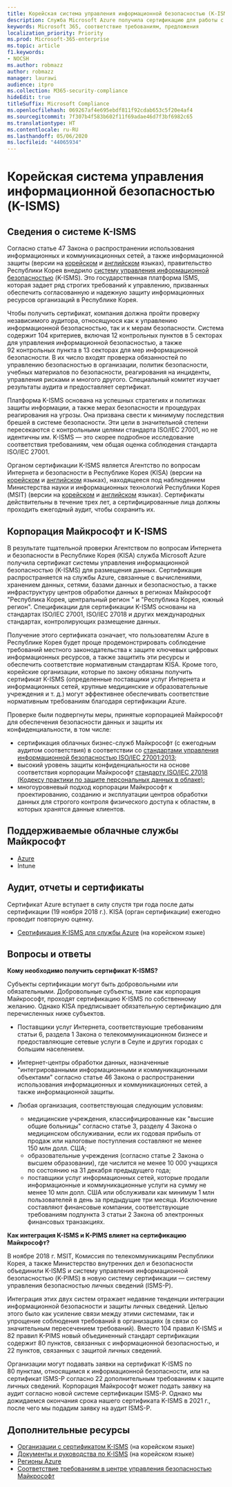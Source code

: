 ```yaml
---
title: Корейская система управления информационной безопасностью (K-ISMS)
description: Служба Microsoft Azure получила сертификацию для работы с корейской системой управления информационной безопасностью (K-ISMS).
keywords: Microsoft 365, соответствие требованиям, предложения
localization_priority: Priority
ms.prod: Microsoft-365-enterprise
ms.topic: article
f1.keywords:
- NOCSH
ms.author: robmazz
author: robmazz
manager: laurawi
audience: itpro
ms.collection: M365-security-compliance
hideEdit: true
titleSuffix: Microsoft Compliance
ms.openlocfilehash: 069267af4e695ebdf811f92cdab653c5f20e4af4
ms.sourcegitcommit: 7f307b4f583b602f11f69adae46d7f3bf6982c65
ms.translationtype: HT
ms.contentlocale: ru-RU
ms.lasthandoff: 05/06/2020
ms.locfileid: "44065934"
---
```

# <a name="korea-information-security-management-system-k-isms"></a>Корейская система управления информационной безопасностью (K-ISMS)

## <a name="about-k-isms"></a>Сведения о системе K-ISMS

Согласно статье 47 Закона о распространении использования информационных и коммуникационных сетей, а также информационной защиты (версии на [корейском](https://law.go.kr/lsSc.do?tabMenuId=tab18&query=%EC%A0%95%EB%B3%B4%ED%86%B5%EC%8B%A0%EB%A7%9D%20%EC%9D%B4%EC%9A%A9%EC%B4%89%EC%A7%84%20%EB%B0%8F%20%EC%A0%95%EB%B3%B4%EB%B3%B4%ED%98%B8) и [английском](https://law.go.kr/engLsSc.do?tabMenuId=tab45) языках), правительство Республики Корея внедрило [систему управления информационной безопасностью](https://isms.kisa.or.kr/main/isms/intro/) (K-ISMS). Это государственная платформа ISMS, которая задает ряд строгих требований к управлению, призванных обеспечить согласованную и надежную защиту информационных ресурсов организаций в Республике Корея.

Чтобы получить сертификат, компания должна пройти проверку независимого аудитора, относящуюся как к управлению информационной безопасностью, так и к мерам безопасности. Система содержит 104 критериев, включая 12 контрольных пунктов в 5 секторах для управления информационной безопасностью, а также 92 контрольных пункта в 13 секторах для мер информационной безопасности. В их число входят проверка обязанностей по управлению безопасностью в организации, политик безопасности, учебных материалов по безопасности, реагирования на инциденты, управления рисками и многого другого. Специальный комитет изучает результаты аудита и предоставляет сертификат.

Платформа K-ISMS основана на успешных стратегиях и политиках защиты информации, а также мерах безопасности и процедурах реагирования на угрозы. Она призвана свести к минимуму последствия брешей в системе безопасности. Эти цели в значительной степени пересекаются с контрольными целями стандарта ISO/IEC 27001, но не идентичны им. K-ISMS — это скорее подробное исследование соответствия требованиям, чем общая оценка соблюдения стандарта ISO/IEC 27001.

Органом сертификации K-ISMS является Агентство по вопросам Интернета и безопасности в Республике Корея (KISA) (версии на [корейском](https://www.kisa.or.kr/main.jsp) и [английском](https://www.kisa.or.kr/eng/main.jsp) языках), находящееся под наблюдением Министерства науки и информационных технологий Республики Корея (MSIT) (версии на [корейском](https://www.msit.go.kr/web/main/main.do) и [английском](https://english.msit.go.kr/english/main/main.do) языках). Сертификаты действительны в течение трех лет, а сертифицированные лица должны проходить ежегодный аудит, чтобы сохранить их.

## <a name="microsoft-and-k-isms"></a>Корпорация Майкрософт и K-ISMS

В результате тщательной проверки Агентством по вопросам Интернета и безопасности в Республике Корея (KISA) служба Microsoft Azure получила сертификат системы управления информационной безопасностью (K-ISMS) для размещения данных. Сертификация распространяется на службы Azure, связанные с вычислениями, хранением данных, сетями, базами данных и безопасностью, а также инфраструктуру центров обработки данных в регионах Майкрософт "Республика Корея, центральный регион " и "Республика Корея, южный регион". Спецификации для сертификации K-ISMS основаны на стандартах ISO/IEC 27001, ISO/IEC 27018 и других международных стандартах, контролирующих размещение данных.

Получение этого сертификата означает, что пользователям Azure в Республике Корея будет проще продемонстрировать соблюдение требований местного законодательства к защите ключевых цифровых информационных ресурсов, а также защитить эти ресурсы и обеспечить соответствие нормативным стандартам KISA. Кроме того, корейские организации, которые по закону обязаны получить сертификат K-ISMS (определенные поставщики услуг Интернета и информационных сетей, крупные медицинские и образовательные учреждения и т. д.) могут эффективнее обеспечивать соответствие нормативным требованиям благодаря сертификации Azure.

Проверке были подвергнуты меры, принятые корпорацией Майкрософт для обеспечения безопасности данных и защиты их конфиденциальности, в том числе:

- сертификация облачных бизнес-служб Майкрософт (с ежегодным аудитом соответствия) в соответствии со [стандартами управления информационной безопасностью ISO/IEC 27001:2013](offering-iso-27001.md);
- высокий уровень защиты конфиденциальности на основе соответствия корпорации Майкрософт [стандарту ISO/IEC 27018 (Кодексу практики по защите персональных данных в облаке)](offering-iso-27018.md);
- многоуровневый подход корпорации Майкрософт к проектированию, созданию и эксплуатации центров обработки данных для строгого контроля физического доступа к областям, в которых хранятся данные клиентов.

## <a name="microsoft-in-scope-cloud-services"></a>Поддерживаемые облачные службы Майкрософт

- [Azure](https://gallery.technet.microsoft.com/Overview-of-Azure-c1be3942)
- Intune

## <a name="audits-reports-and-certificates"></a>Аудит, отчеты и сертификаты

Сертификат Azure вступает в силу спустя три года после даты сертификации (19 ноября 2018 г.). KISA (орган сертификации) ежегодно проводит повторную оценку.

- [Сертификация K-ISMS для службы Azure](https://isms.kisa.or.kr/main/isms/issue/?certificationMode=list&crtfYear=2018&searchCondition=2&searchKeyword=%EB%A7%88%EC%9D%B4%ED%81%AC%EB%A1%9C%EC%86%8C%ED%94%84%ED%8A%B8) (на корейском языке)

## <a name="frequently-asked-questions"></a>Вопросы и ответы

**Кому необходимо получить сертификат K-ISMS?**

Субъекты сертификации могут быть добровольными или обязательными. Добровольные субъекты, такие как корпорация Майкрософт, проходят сертификацию K-ISMS по собственному желанию. Однако KISA предписывает обязательную сертификацию для перечисленных ниже субъектов.

- Поставщики услуг Интернета, соответствующие требованиям статьи 6, раздела 1 Закона о телекоммуникационном бизнесе и предоставляющие сетевые услуги в Сеуле и других городах с большим населением.

- Интернет-центры обработки данных, назначенные "интегрированными информационными и коммуникационными объектами" согласно статье 46 Закона о распространении использования информационных и коммуникационных сетей, а также информационной защиты.

- Любая организация, соответствующая следующим условиям:

    - медицинские учреждения, классифицированные как "высшие общие больницы" согласно статье 3, разделу 4 Закона о медицинском обслуживании, если их годовая прибыль от продаж или налоговые поступления составляют не менее 150 млн долл. США;
    - образовательные учреждения (согласно статье 2 Закона о высшем образовании), где числится не менее 10 000 учащихся по состоянию на 31 декабря предыдущего года;
    - поставщики услуг информационных сетей, которые продали информационные и коммуникационные услуги на сумму не менее 10 млн долл. США или обслуживали как минимум 1 млн пользователей в день за предыдущие три месяца. Исключение составляют финансовые компании, соответствующие требованиям подпункта 3 статьи 2 Закона об электронных финансовых транзакциях.

**Как интеграция K-ISMS и K-PIMS влияет на сертификацию Майкрософт?**

В ноябре 2018 г. MSIT, Комиссия по телекоммуникациям Республики Корея, а также Министерство внутренних дел и безопасности объединили K-ISMS и систему управления информационной безопасностью (K-PIMS) в новую систему сертификации — систему управления безопасностью личных сведений (ISMS-P).

Интеграция этих двух систем отражает недавние тенденции интеграции информационной безопасности и защиты личных сведений. Целью этого было как усиление связи между этими системами, так и упрощение соблюдения требований в организациях (в связи со значительным пересечением требований). Вместо 104 правил K-ISMS и 82 правил K-PIMS новый объединенный стандарт сертификации содержит 80 пунктов, связанных с информационной безопасностью, и 22 пунктов, связанных с защитой личных сведений.

Организации могут подавать заявки на сертификат K-ISMS по 80 пунктам, относящимся к информационной безопасности, или на сертификат ISMS-P согласно 22 дополнительным требованиям к защите личных сведений. Корпорация Майкрософт может подать заявку на аудит согласно новой системе сертификации ISMS-P. Однако мы дожидаемся окончания срока нашего сертификата K-ISMS в 2021 г., после чего мы подадим заявку на аудит ISMS-P.

## <a name="additional-resources"></a>Дополнительные ресурсы

- [Организации с сертификатом K-ISMS](https://isms.kisa.or.kr/main/isms/issue/?certificationMode=list&crtfYear=2018&searchCondition=2&searchKeyword=%EB%A7%88%EC%9D%B4%ED%81%AC%EB%A1%9C%EC%86%8C%ED%94%84%ED%8A%B8) (на корейском языке)
- [Документы и руководства по K-ISMS](https://isms.kisa.or.kr/main/isms/notice/) (на корейском языке)
- [Регионы Azure](https://azure.microsoft.com/global-infrastructure/regions/)
- [Соответствие требованиям в центре управления безопасностью Майкрософт](https://www.microsoft.com/trust-center/compliance/compliance-overview)
